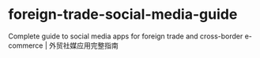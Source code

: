 # foreign-trade-social-media-guide
Complete guide to social media apps for foreign trade and cross-border e-commerce | 外贸社媒应用完整指南
